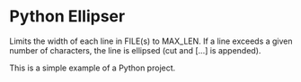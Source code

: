 # Python Ellipser
Limits the width of each line in FILE(s) to MAX_LEN.
If a line exceeds a given number of characters, the line is ellipsed
(cut and \[...\] is appended).

This is a simple example of a Python project.
